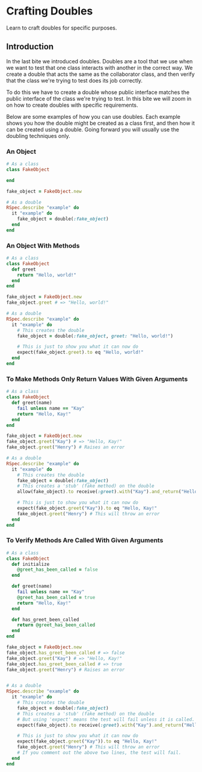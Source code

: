 # Crafting Doubles

Learn to craft doubles for specific purposes.

## Introduction

In the last bite we introduced doubles. Doubles are a tool that we use when we
want to test that one class interacts with another in the correct way. We create
a double that acts the same as the collaborator class, and then verify that the
class we're trying to test does its job correctly.

To do this we have to create a double whose public interface matches the public
interface of the class we're trying to test. In this bite we will zoom in on how
to create doubles with specific requirements.

Below are some examples of how you can use doubles. Each example shows you how
the double might be created as a class first, and then how it can be created
using a double. Going forward you will usually use the doubling techniques only.

### An Object

```ruby
# As a class
class FakeObject

end

fake_object = FakeObject.new

# As a double
RSpec.describe "example" do
  it "example" do
    fake_object = double(:fake_object)
  end
end
```

### An Object With Methods

```ruby
# As a class
class FakeObject
  def greet
    return "Hello, world!"
  end
end

fake_object = FakeObject.new
fake_object.greet # => "Hello, world!"

# As a double
RSpec.describe "example" do
  it "example" do
    # This creates the double
    fake_object = double(:fake_object, greet: "Hello, world!")

    # This is just to show you what it can now do
    expect(fake_object.greet).to eq "Hello, world!"
  end
end
```

### To Make Methods Only Return Values With Given Arguments

```ruby
# As a class
class FakeObject
  def greet(name)
    fail unless name == "Kay"
    return "Hello, Kay!"
  end
end

fake_object = FakeObject.new
fake_object.greet("Kay") # => "Hello, Kay!"
fake_object.greet("Henry") # Raises an error

# As a double
RSpec.describe "example" do
  it "example" do
    # This creates the double
    fake_object = double(:fake_object)
    # This creates a 'stub' (fake method) on the double
    allow(fake_object).to receive(:greet).with("Kay").and_return("Hello, Kay!")

    # This is just to show you what it can now do
    expect(fake_object.greet("Kay")).to eq "Hello, Kay!"
    fake_object.greet("Henry") # This will throw an error
  end
end
```

### To Verify Methods Are Called With Given Arguments

```ruby
# As a class
class FakeObject
  def initialize
    @greet_has_been_called = false
  end

  def greet(name)
    fail unless name == "Kay"
    @greet_has_been_called = true
    return "Hello, Kay!"
  end

  def has_greet_been_called
    return @greet_has_been_called
  end
end

fake_object = FakeObject.new
fake_object.has_greet_been_called # => false
fake_object.greet("Kay") # => "Hello, Kay!"
fake_object.has_greet_been_called # => true
fake_object.greet("Henry") # Raises an error


# As a double
RSpec.describe "example" do
  it "example" do
    # This creates the double
    fake_object = double(:fake_object)
    # This creates a 'stub' (fake method) on the double
    # But using 'expect' means the test will fail unless it is called.
    expect(fake_object).to receive(:greet).with("Kay").and_return("Hello, Kay!")

    # This is just to show you what it can now do
    expect(fake_object.greet("Kay")).to eq "Hello, Kay!"
    fake_object.greet("Henry") # This will throw an error
    # If you comment out the above two lines, the test will fail.
  end
end
```

